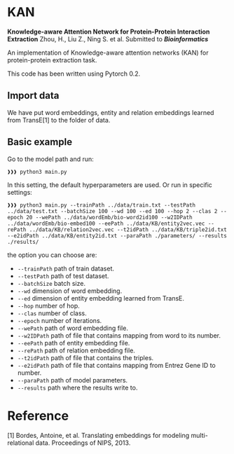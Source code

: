 # KAN
**Knowledge-aware Attention Network for Protein-Protein Interaction Extraction** Zhou, H., Liu Z., Ning S. et al. Submitted to ***Bioinformatics***


An implementation of Knowledge-aware attention networks (KAN) for protein-protein extraction task.

This code has been written using Pytorch 0.2.

## Import data
We have put word embeddings, entity and relation embeddings learned from TransE[1] to the folder of data.

## Basic example
Go to the model path and run:
```console
❱❱❱ python3 main.py
```
In this setting, the default hyperparameters are used. Or run in specific settings:
```
❱❱❱ python3 main.py --trainPath ../data/train.txt --testPath ../data/test.txt --batchSize 100 --wd 100 --ed 100 --hop 2 --clas 2 --epoch 20 --wePath ../data/wordEmb/bio-word2id100 --w2IDPath ../data/wordEmb/bio-embed100 --eePath ../data/KB/entity2vec.vec --rePath ../data/KB/relation2vec.vec --t2idPath ../data/KB/triple2id.txt --e2idPath ../data/KB/entity2id.txt --paraPath ./parameters/ --results ./results/
```

the option you can choose are:
- `--trainPath` path of train dataset.
- `--testPath` path of test dataset.
- `--batchSize` batch size.
- `--wd` dimension of word embedding.
- `--ed` dimension of entity embedding learned from TransE.
- `--hop` number of hop.
- `--clas` number of class.
- `--epoch` number of iterations.
- `--wePath` path of word embedding file.
- `--w2IDPath` path of file that contains mapping from word to its number.
- `--eePath` path of entity embedding file.
- `--rePath` path of relation embedding file.
- `--t2idPath` path of file that contains the triples.
- `--e2idPath` path of file that contains mapping from Entrez Gene ID to number.
- `--paraPath` path of model parameters.
- `--results` path where the results write to.

# Reference

[1] Bordes, Antoine, et al. Translating embeddings for modeling multi-relational data. Proceedings of NIPS, 2013.